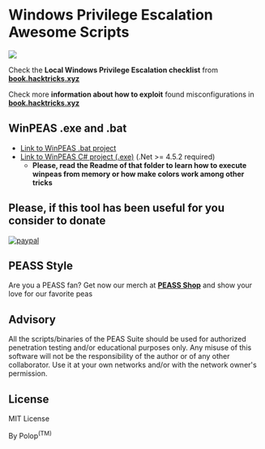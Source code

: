# Windows Privilege Escalation Awesome Scripts

![](https://github.com/carlospolop/privilege-escalation-awesome-scripts-suite/raw/master/winPEAS/winPEASexe/images/winpeas.png)

Check the **Local Windows Privilege Escalation checklist** from **[book.hacktricks.xyz](https://book.hacktricks.xyz/windows/checklist-windows-privilege-escalation)**

Check more **information about how to exploit** found misconfigurations in **[book.hacktricks.xyz](https://book.hacktricks.xyz/windows/windows-local-privilege-escalation)**

## WinPEAS .exe and .bat
- [Link to WinPEAS .bat project](https://github.com/carlospolop/privilege-escalation-awesome-scripts-suite/tree/master/winPEAS/winPEASbat) 
- [Link to WinPEAS C# project (.exe)](https://github.com/carlospolop/privilege-escalation-awesome-scripts-suite/tree/master/winPEAS/winPEASexe) (.Net >= 4.5.2 required)
    - **Please, read the Readme of that folder to learn how to execute winpeas from memory or how make colors work among other tricks**

## Please, if this tool has been useful for you consider to donate

[![paypal](https://www.paypalobjects.com/en_US/i/btn/btn_donateCC_LG.gif)](https://www.patreon.com/peass)

## PEASS Style

Are you a PEASS fan? Get now our merch at **[PEASS Shop](https://teespring.com/stores/peass)** and show your love for our favorite peas

## Advisory

All the scripts/binaries of the PEAS Suite should be used for authorized penetration testing and/or educational purposes only. Any misuse of this software will not be the responsibility of the author or of any other collaborator. Use it at your own networks and/or with the network owner's permission.

## License

MIT License

By Polop<sup>(TM)</sup>
